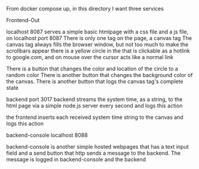 From docker compose up, in this directory
I want three services

Frontend-Out

localhost 8087
serves a simple basic htmlpage with a css file and a js file, on localhost port 8087
There is only one tag on the page, a canvas tag
The canvas tag always fills the browser window, but not too much to make the scrollbars appear
there is a yellow circle in the that is clickable as a hotlink to google.com, and on mouse over the cursor acts like a normal link

There is a button that changes the color and location of the circle to a random color
There is another button that changes the background color of the canvas.
There is another button that logs the canvas tag's complete state

backend 
port 3017
backend streams the system time, as a string, to the html page via a simple node.js server every second and logs this action

the frontend inserts each received system time string to the canvas and logs this action

backend-console 
localhost 8088

backend-console is another simple hosted webpages that has a text input field and a send button that http sends a message to the backend. The message is logged in backend-console and the backend